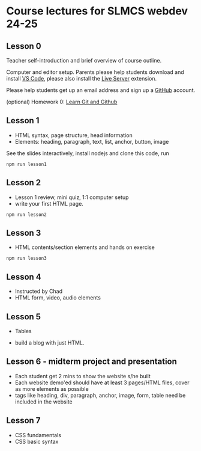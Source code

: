
# Course lectures for SLMCS webdev 24-25

## Lesson 0

Teacher self-introduction and brief overview of course outline.

Computer and editor setup. Parents please help students download and install [VS Code](https://code.visualstudio.com/download), please also install the [Live Server](https://marketplace.visualstudio.com/items?itemName=ritwickdey.LiveServer) extension.

Please help students get up an email address and sign up a [GitHub](https://github.com/) account. 

(optional) Homework 0: [Learn Git and Github](https://classroom.github.com/a/2jR2W7GG)

## Lesson 1

* HTML syntax, page structure, head information
* Elements: heading, paragraph, text, list, anchor, button, image

See the slides interactively, install nodejs and clone this code, run

```shell
npm run lesson1
```

## Lesson 2

* Lesson 1 review, mini quiz, 1:1 computer setup
* write your first HTML page.

```shell
npm run lesson2
```

## Lesson 3

* HTML contents/section elements and hands on exercise

```shell
npm run lesson3
```

## Lesson 4

* Instructed by Chad
* HTML form, video, audio elements

## Lesson 5

* Tables

* build a blog with just HTML.

## Lesson 6 - midterm project and presentation

* Each student get 2 mins to show the website s/he built
* Each website demo'ed should have at least 3 pages/HTML files, cover as more elements as possible
* tags like heading, div, paragraph, anchor, image, form, table need be included in the website

## Lesson 7

* CSS fundamentals
* CSS basic syntax
